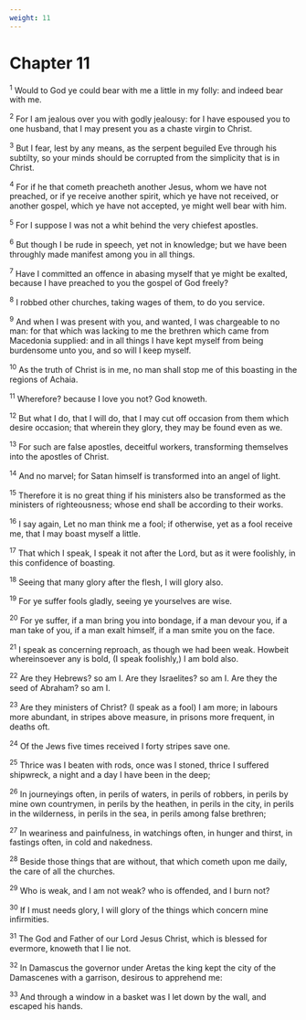 ```yaml
---
weight: 11
---
```


# Chapter 11

<sup>1</sup> Would to God ye could bear with me a little in my folly: and indeed bear with me. 

<sup>2</sup> For I am jealous over you with godly jealousy: for I have espoused you to one husband, that I may present you as a chaste virgin to Christ. 

<sup>3</sup> But I fear, lest by any means, as the serpent beguiled Eve through his subtilty, so your minds should be corrupted from the simplicity that is in Christ. 

<sup>4</sup> For if he that cometh preacheth another Jesus, whom we have not preached, or if ye receive another spirit, which ye have not received, or another gospel, which ye have not accepted, ye might well bear with him. 

<sup>5</sup> For I suppose I was not a whit behind the very chiefest apostles. 

<sup>6</sup> But though I be rude in speech, yet not in knowledge; but we have been throughly made manifest among you in all things. 

<sup>7</sup> Have I committed an offence in abasing myself that ye might be exalted, because I have preached to you the gospel of God freely? 

<sup>8</sup> I robbed other churches, taking wages of them, to do you service. 

<sup>9</sup> And when I was present with you, and wanted, I was chargeable to no man: for that which was lacking to me the brethren which came from Macedonia supplied: and in all things I have kept myself from being burdensome unto you, and so will I keep myself. 

<sup>10</sup> As the truth of Christ is in me, no man shall stop me of this boasting in the regions of Achaia. 

<sup>11</sup> Wherefore? because I love you not? God knoweth. 

<sup>12</sup> But what I do, that I will do, that I may cut off occasion from them which desire occasion; that wherein they glory, they may be found even as we. 

<sup>13</sup> For such are false apostles, deceitful workers, transforming themselves into the apostles of Christ. 

<sup>14</sup> And no marvel; for Satan himself is transformed into an angel of light. 

<sup>15</sup> Therefore it is no great thing if his ministers also be transformed as the ministers of righteousness; whose end shall be according to their works. 

<sup>16</sup> I say again, Let no man think me a fool; if otherwise, yet as a fool receive me, that I may boast myself a little. 

<sup>17</sup> That which I speak, I speak it not after the Lord, but as it were foolishly, in this confidence of boasting. 

<sup>18</sup> Seeing that many glory after the flesh, I will glory also. 

<sup>19</sup> For ye suffer fools gladly, seeing ye yourselves are wise. 

<sup>20</sup> For ye suffer, if a man bring you into bondage, if a man devour you, if a man take of you, if a man exalt himself, if a man smite you on the face. 

<sup>21</sup> I speak as concerning reproach, as though we had been weak. Howbeit whereinsoever any is bold, (I speak foolishly,) I am bold also. 

<sup>22</sup> Are they Hebrews? so am I. Are they Israelites? so am I. Are they the seed of Abraham? so am I. 

<sup>23</sup> Are they ministers of Christ? (I speak as a fool) I am more; in labours more abundant, in stripes above measure, in prisons more frequent, in deaths oft. 

<sup>24</sup> Of the Jews five times received I forty stripes save one. 

<sup>25</sup> Thrice was I beaten with rods, once was I stoned, thrice I suffered shipwreck, a night and a day I have been in the deep; 

<sup>26</sup> In journeyings often, in perils of waters, in perils of robbers, in perils by mine own countrymen, in perils by the heathen, in perils in the city, in perils in the wilderness, in perils in the sea, in perils among false brethren; 

<sup>27</sup> In weariness and painfulness, in watchings often, in hunger and thirst, in fastings often, in cold and nakedness. 

<sup>28</sup> Beside those things that are without, that which cometh upon me daily, the care of all the churches. 

<sup>29</sup> Who is weak, and I am not weak? who is offended, and I burn not? 

<sup>30</sup> If I must needs glory, I will glory of the things which concern mine infirmities. 

<sup>31</sup> The God and Father of our Lord Jesus Christ, which is blessed for evermore, knoweth that I lie not. 

<sup>32</sup> In Damascus the governor under Aretas the king kept the city of the Damascenes with a garrison, desirous to apprehend me: 

<sup>33</sup> And through a window in a basket was I let down by the wall, and escaped his hands. 


